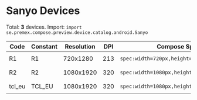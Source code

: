 # Sanyo Devices

Total: **3** devices. Import: `import se.premex.compose.preview.device.catalog.android.Sanyo`

| Code | Constant | Resolution | DPI | Compose Spec | Preview Usage |
|------|----------|------------|-----|-------------|---------------|
| R1 | R1 | 720x1280 | 213 | `spec:width=720px,height=1280px,dpi=213` | `@Preview(device = Sanyo.R1)` |
| R2 | R2 | 1080x1920 | 320 | `spec:width=1080px,height=1920px,dpi=320` | `@Preview(device = Sanyo.R2)` |
| tcl_eu | TCL_EU | 1080x1920 | 320 | `spec:width=1080px,height=1920px,dpi=320` | `@Preview(device = Sanyo.TCL_EU)` |

<!-- Generated automatically. Do not edit manually. -->
